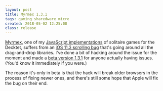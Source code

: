 ```yaml
---
layout: post
title: Myrmex 1.3.1
tags: gaming sharedware micro
created: 2018-05-02 12:25:00
class: release
---
```

[Myrmex](http://mcdemarco.github.io/myrmex/), one of my [JavaScript implementations](/games/decktet/) of solitaire games for the Decktet, suffers from an [iOS 11.3 scrolling bug](https://github.com/taye/interact.js/issues/631) that's going around all the drag-and-drop libraries.  I've done a bit of hacking around the issue for the moment and made a [beta version 1.3.1](/games/decktet/myrmex/myrmex.html) for anyone actually having issues.  (You'd know it immediately if you were.)

The reason it's only in beta is that the hack will break older browsers in the process of fixing newer ones, and there's still some hope that Apple will fix the bug on their end.
